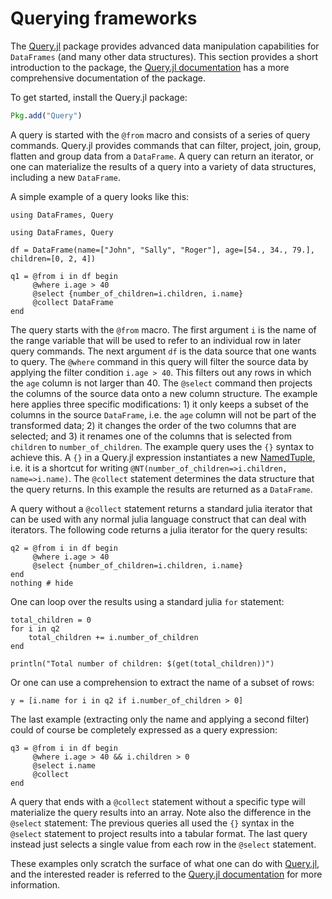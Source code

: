 # Querying frameworks

The [Query.jl](https://github.com/davidanthoff/Query.jl) package provides advanced data manipulation capabilities for `DataFrames` (and many other data structures). This section provides a short introduction to the package, the [Query.jl documentation](http://www.david-anthoff.com/Query.jl/stable/) has a more comprehensive documentation of the package.

To get started, install the Query.jl package:

```julia
Pkg.add("Query")
```

A query is started with the `@from` macro and consists of a series of query commands. Query.jl provides commands that can filter, project, join, group, flatten and group data from a `DataFrame`. A query can return an iterator, or one can materialize the results of a query into a variety of data structures, including a new `DataFrame`.

A simple example of a query looks like this:

```@setup 1
using DataFrames, Query
```

```@example 1
using DataFrames, Query

df = DataFrame(name=["John", "Sally", "Roger"], age=[54., 34., 79.], children=[0, 2, 4])

q1 = @from i in df begin
     @where i.age > 40
     @select {number_of_children=i.children, i.name}
     @collect DataFrame
end
```

The query starts with the `@from` macro. The first argument `i` is the name of the range variable that will be used to refer to an individual row in later query commands. The next argument `df` is the data source that one wants to query. The `@where` command in this query will filter the source data by applying the filter condition `i.age > 40`. This filters out any rows in which the `age` column is not larger than 40. The `@select` command then projects the columns of the source data onto a new column structure. The example here applies three specific modifications: 1) it only keeps a subset of the columns in the source `DataFrame`, i.e. the `age` column will not be part of the transformed data; 2) it changes the order of the two columns that are selected; and 3) it renames one of the columns that is selected from `children` to `number_of_children`. The example query uses the `{}` syntax to achieve this. A `{}` in a Query.jl expression instantiates a new [NamedTuple](https://github.com/blackrock/NamedTuples.jl), i.e. it is a shortcut for writing `@NT(number_of_children=>i.children, name=>i.name)`. The `@collect` statement determines the data structure that the query returns. In this example the results are returned as a `DataFrame`.

A query without a `@collect` statement returns a standard julia iterator that can be used with any normal julia language construct that can deal with iterators. The following code returns a julia iterator for the query results:

```@example 1
q2 = @from i in df begin
     @where i.age > 40
     @select {number_of_children=i.children, i.name}
end
nothing # hide
```

One can loop over the results using a standard julia `for` statement:

```@example 1
total_children = 0
for i in q2
    total_children += i.number_of_children
end

println("Total number of children: $(get(total_children))")
```

Or one can use a comprehension to extract the name of a subset of rows:

```@example 1
y = [i.name for i in q2 if i.number_of_children > 0]
```

The last example (extracting only the name and applying a second filter) could of course be completely expressed as a query expression:

```@example 1
q3 = @from i in df begin
     @where i.age > 40 && i.children > 0
     @select i.name
     @collect
end
```

A query that ends with a `@collect` statement without a specific type will materialize the query results into an array. Note also the difference in the `@select` statement: The previous queries all used the `{}` syntax in the `@select` statement to project results into a tabular format. The last query instead just selects a single value from each row in the `@select` statement.

These examples only scratch the surface of what one can do with [Query.jl](https://github.com/davidanthoff/Query.jl), and the interested reader is referred to the [Query.jl documentation](http://www.david-anthoff.com/Query.jl/stable/) for more information.
